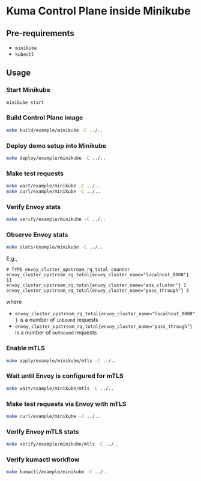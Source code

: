 Kuma Control Plane inside Minikube
====================

## Pre-requirements

- `minikube`
- `kubectl`

## Usage

### Start Minikube

```bash
minikube start
```

### Build Control Plane image

```bash
make build/example/minikube -C ../..
```

### Deploy demo setup into Minikube

```bash
make deploy/example/minikube -C ../..
```

### Make test requests

```bash
make wait/example/minikube -C ../..
make curl/example/minikube -C ../..
```

### Verify Envoy stats

```bash
make verify/example/minikube -C ../..
```

### Observe Envoy stats

```bash
make stats/example/minikube -C ../..
```

E.g.,
```
# TYPE envoy_cluster_upstream_rq_total counter
envoy_cluster_upstream_rq_total{envoy_cluster_name="localhost_8000"} 11
envoy_cluster_upstream_rq_total{envoy_cluster_name="ads_cluster"} 1
envoy_cluster_upstream_rq_total{envoy_cluster_name="pass_through"} 3
```

where

* `envoy_cluster_upstream_rq_total{envoy_cluster_name="localhost_8000"}` is a number of `inbound` requests
* `envoy_cluster_upstream_rq_total{envoy_cluster_name="pass_through"}` is a number of `outbound` requests

### Enable mTLS

```bash
make apply/example/minikube/mtls -C ../..
```

### Wait until Envoy is configured for mTLS

```bash
make wait/example/minikube/mtls -C ../..
```

### Make test requests via Envoy with mTLS

```bash
make curl/example/minikube -C ../..
```

### Verify Envoy mTLS stats

```bash
make verify/example/minikube/mtls -C ../..
```

### Verify kumactl workflow

```bash
make kumactl/example/minikube -C ../..
```

